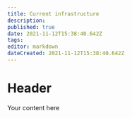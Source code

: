 ```yaml
---
title: Current infrastructure
description: 
published: true
date: 2021-11-12T15:38:40.642Z
tags: 
editor: markdown
dateCreated: 2021-11-12T15:38:40.642Z
---
```


# Header
Your content here